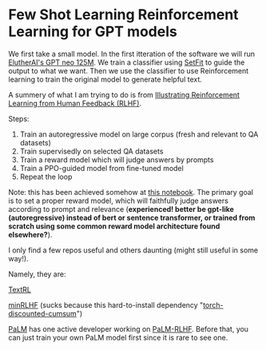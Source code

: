 # Few Shot Learning Reinforcement Learning for GPT models

We first take a small model. In the first itteration of the software we will run [ElutherAI's GPT neo 125M](https://huggingface.co/EleutherAI/gpt-neo-125M). We train a classifier using [SetFit](https://huggingface.co/blog/setfit) to guide the output to what we want. Then we use the classifier to use Reinforcement learning to train the original model to generate helpful text. 

A summery of what I am trying to do is from [Illustrating Reinforcement Learning from Human Feedback (RLHF)](https://huggingface.co/blog/rlhf).

Steps:

1. Train an autoregressive model on large corpus (fresh and relevant to QA datasets)
2. Train supervisedly on selected QA datasets
3. Train a reward model which will judge answers by prompts
4. Train a PPO-guided model from fine-tuned model
5. Repeat the loop

Note: this has been achieved somehow at [this notebook](https://github.com/James4Ever0/FewShotRLGPT/blob/main/textrl-rlhf-chatgpt-check-vram-usage.ipynb). The primary goal is to set a proper reward model, which will faithfully judge answers according to prompt and relevance (**experienced! better be gpt-like (autoregressive) instead of bert or sentence transformer, or trained from scratch using some common reward model architecture found elsewhere?**).

I only find a few repos useful and others daunting (might still useful in some way!).

Namely, they are:

[TextRL](https://github.com/voidful/TextRL)

[minRLHF](https://github.com/thomfoster/minRLHF) (sucks because this hard-to-install dependency "[torch-discounted-cumsum](https://github.com/toshas/torch-discounted-cumsum)")

[PaLM](https://github.com/lucidrains/PaLM-pytorch) has one active developer working on [PaLM-RLHF](https://github.com/lucidrains/PaLM-rlhf-pytorch). Before that, you can just train your own PaLM model first since it is rare to see one.
